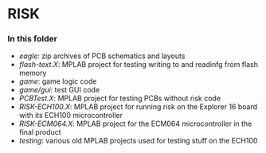 # RISK

### In this folder
- *eagle*: zip archives of PCB schematics and layouts
- *flash-text.X*: MPLAB project for testing writing to and readinfg from flash memory
- *game*: game logic code
- *game/gui*: test GUI code
- *PCBTest.X*: MPLAB project for testing PCBs without risk code
- *RISK-ECH100.X*: MPLAB project for running risk on the Explorer 16 board with 
its ECH100 microcontroller
- *RISK-ECM064.X*: MPLAB project for the ECM064 microcontroller in the final product
- *testing*: various old MPLAB projects used for testing stuff on the ECH100
